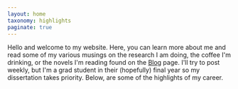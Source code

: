 ```yaml
---
layout: home
taxonomy: highlights
paginate: true
---
```


<!-- If you want to add more pages, make sure to add the .md file name to the _data/theme.yml file under "navigation_pages:" -->

Hello and welcome to my website. Here, you can learn more about me and read some of my various musings on the research I am doing, the coffee I'm drinking, or the novels I'm reading found on the [Blog](https://nphamilton.github.io/blog.html) page. I'll try to post weekly, but I'm a grad student in their (hopefully) final year so my dissertation takes priority. Below, are some of the highlights of my career.
